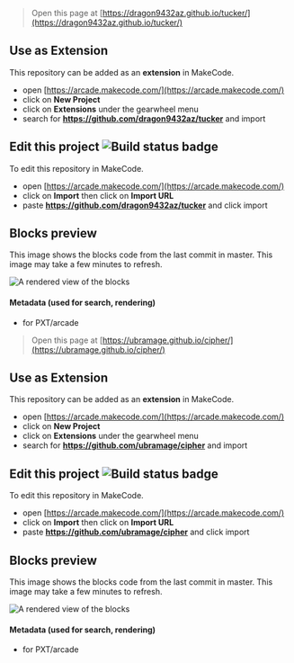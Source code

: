  


> Open this page at [https://dragon9432az.github.io/tucker/](https://dragon9432az.github.io/tucker/)

## Use as Extension

This repository can be added as an **extension** in MakeCode.

* open [https://arcade.makecode.com/](https://arcade.makecode.com/)
* click on **New Project**
* click on **Extensions** under the gearwheel menu
* search for **https://github.com/dragon9432az/tucker** and import

## Edit this project ![Build status badge](https://github.com/dragon9432az/tucker/workflows/MakeCode/badge.svg)

To edit this repository in MakeCode.

* open [https://arcade.makecode.com/](https://arcade.makecode.com/)
* click on **Import** then click on **Import URL**
* paste **https://github.com/dragon9432az/tucker** and click import

## Blocks preview

This image shows the blocks code from the last commit in master.
This image may take a few minutes to refresh.

![A rendered view of the blocks](https://github.com/dragon9432az/tucker/raw/master/.github/makecode/blocks.png)

#### Metadata (used for search, rendering)

* for PXT/arcade
<script src="https://makecode.com/gh-pages-embed.js"></script><script>makeCodeRender("{{ site.makecode.home_url }}", "{{ site.github.owner_name }}/{{ site.github.repository_name }}");</script>



> Open this page at [https://ubramage.github.io/cipher/](https://ubramage.github.io/cipher/)

## Use as Extension

This repository can be added as an **extension** in MakeCode.

* open [https://arcade.makecode.com/](https://arcade.makecode.com/)
* click on **New Project**
* click on **Extensions** under the gearwheel menu
* search for **https://github.com/ubramage/cipher** and import

## Edit this project ![Build status badge](https://github.com/ubramage/cipher/workflows/MakeCode/badge.svg)

To edit this repository in MakeCode.

* open [https://arcade.makecode.com/](https://arcade.makecode.com/)
* click on **Import** then click on **Import URL**
* paste **https://github.com/ubramage/cipher** and click import

## Blocks preview

This image shows the blocks code from the last commit in master.
This image may take a few minutes to refresh.

![A rendered view of the blocks](https://github.com/ubramage/cipher/raw/master/.github/makecode/blocks.png)

#### Metadata (used for search, rendering)

* for PXT/arcade
<script src="https://makecode.com/gh-pages-embed.js"></script><script>makeCodeRender("{{ site.makecode.home_url }}", "{{ site.github.owner_name }}/{{ site.github.repository_name }}");</script>
